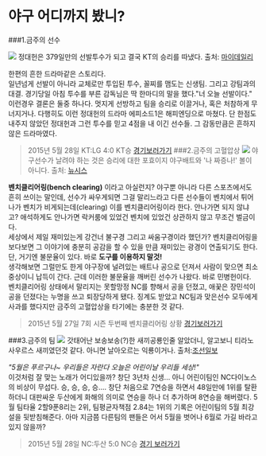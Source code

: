 # 야구 어디까지 봤니?

###1.금주의 선수

![](http://cdn.mydaily.co.kr/FILES/201505/201505281813922223_1.jpg)
정대헌은 379일만의 선발투수가 되고 결국 KT의 승리를 따냈다. 출처: [마이데일리](http://cdn.mydaily.co.kr/FILES/201505/201505281813922223_1.jpg)

한편의 흔한 드라마같은 스토리다.  
일년넘게 선발이 아니라 교체로만 투입된 투수, 꼴찌를 맴도는 신생팀. 그리고 강팀과의 대결. 경기당일 아침 투수를 부른 감독님은 딱 한마디의 말을 했다."너 오늘 선발이다."  
이런경우 결론은 둘중 하나다. 멋지게 선방하고 팀을 승리로 이끌거나, 혹은 처참하게 무너지거나. 다행히도 이런 정대헌의 드라마 에피소드1은 해피엔딩으로 마쳤다. 단 한점도 내주지 않았던 정대헌과 그런 투수를 믿고 4점을 내 이긴 선수들. 그 감동만큼은 흔하지 않은 드라마였다.  
>2015년 5월 28일 KT:LG
>4:0 KT승
>[경기보러가기](http://www.koreabaseball.com/KboTv/Highlight/View.aspx?boardSe=15729&leagueId=1&seriesId=0&gameId=20150528KTLG0)
###2.금주의 고혈압상
![](http://spnimage.edaily.co.kr/images/photo/files/NP/S/2013/08/PS13081400312.jpg)
야구선수가 날려야 하는 것은 승리에 대한 포효이지 야구배트와 '나 짜증나!' 볼이 아니다. 출처: [뉴시스](http://spnimage.edaily.co.kr/images/photo/files/NP/S/2013/08/PS13081400312.jpg)  

**벤치클리어링(bench clearing)** 이라고 아실런지? 야구뿐 아니라 다른 스포츠에서도 흔히 쓰이는 말인데, 선수가 싸우게되면 그걸 말리느라고 다른 선수들이 벤치에서 튀어나가 벤치가 비게되는데(clearing) 이를 벤치클리어링이라 한다. 안나가면 되지 않냐고? 애석하게도 안나가면 락커룸에 있었건 벤치에 있었건 상관하지 않고 무조건 벌금이다.  
세상에서 제일 재미있는게 강건너 불구경 그리고 싸움구경이라 했던가? 벤치클리어링을 보다보면 그 이야기에 충분히 공감을 할 수 있을 만큼 재미있는 광경이 연출되기도 한다. 단, 거기엔 불문율이 있다. 바로 **도구를 이용하지 말것!**  
생각해보면 그럴만도 한게 야구장에 널려있는 배트나 공으로 던져서 사람이 맞으면 최소 중상이니 납득이 간다. 근데 이러한 불문율을 깨버린 선수가 나왔다. 바로 민병헌이다. 벤치클리어링 상태에서 말리지는 못할망정 NC를 향해서 공을 던졌고, 애꿎은 장민석이 공을 던졌다는 누명을 쓰고 퇴장당하게 됐다. 징계도 받았고 NC팀과 맞은선수 모두에게 사과를 했다지만 금주의 고혈압상을 타기에는 충분한 것 같다.  
>2015년 5월 27일
>7회 시즌 두번째 벤치클리어링 상황
>[경기보러가기](https://www.youtube.com/watch?v=92xRGy78IFg)

###3.금주의 팀
![](http://image.chosun.com/sitedata/image/201505/29/2015052901192_0.jpg)
갓태어난 보송보송(?)한 새끼공룡인줄 알았더니, 알고보니 티라노사우르스 새끼였던것 같다. 아니면 날아오르는 익룡이거나. 출처:[조선일보](http://image.chosun.com/sitedata/image/201505/29/2015052901192_0.jpg)  


*"5월은 푸르구나~ 우리들은 자란다 오늘은 어린이날 우리들 세상!"*  
이것처럼 잘 맞는 노래가 어디있을까? 창단 3년차 신생... 아니 어린이팀인 NC다이노스의 비상이 무섭다.
승, 승, 승, 승....  창단 처음으로 7연승을 하면서 48일만에 1위를 탈환하더니 대판싸운 두산에게 화해의 의미로 연승을 하나 더 추가하며 8연승을 해버렸다.   5월 팀타율 2할9푼8리는 2위, 팀평균자책점 2.84는 1위의 기록은 어린이팀의 5월 최강설을 뒷받침해준다. 아마 지금쯤 다른팀의 팬들은 어서 5월을 벗어나 6월로 가길 바라고 있지 않을까?

>2015년 5월 28일
>NC:두산 5:0 NC승
>[경기 보러가기](http://www.koreabaseball.com/KboTv/Highlight/View.aspx?boardSe=15726&leagueId=1&seriesId=0&gameId=20150528OBNC0)

